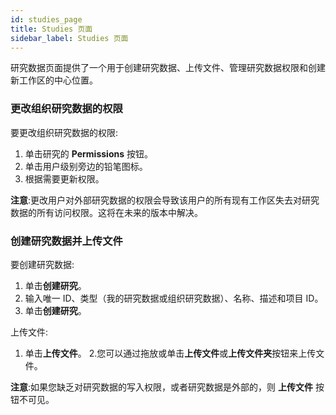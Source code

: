 ```yaml
---
id: studies_page
title: Studies 页面
sidebar_label: Studies 页面
---
```


研究数据页面提供了一个用于创建研究数据、上传文件、管理研究数据权限和创建新工作区的中心位置。

### 更改组织研究数据的权限
要更改组织研究数据的权限:

1. 单击研究的 **Permissions** 按钮。
2. 单击用户级别旁边的铅笔图标。
3. 根据需要更新权限。

**注意**:更改用户对外部研究数据的权限会导致该用户的所有现有工作区失去对研究数据的所有访问权限。这将在未来的版本中解决。

### 创建研究数据并上传文件
要创建研究数据:

1. 单击**创建研究**。
2. 输入唯一 ID、类型（我的研究数据或组织研究数据）、名称、描述和项目 ID。
3. 单击**创建研究**。

上传文件:

1. 单击**上传文件**。
2.您可以通过拖放或单击**上传文件**或**上传文件夹**按钮来上传文件。

**注意**:如果您缺乏对研究数据的写入权限，或者研究数据是外部的，则 **上传文件** 按钮不可见。